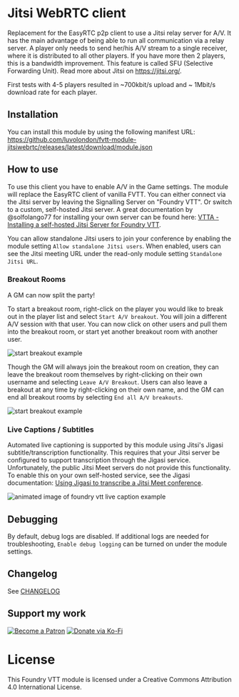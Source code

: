 # Jitsi WebRTC client

Replacement for the EasyRTC p2p client to use a Jitsi relay server for A/V. It has the main advantage of being able to run all communication via a relay server. A player only needs to send her/his A/V stream to a single receiver, where it is distributed to all other players. If you have more then 2 players, this is a bandwidth improvement. This feature is called SFU (Selective Forwarding Unit). Read more about Jitsi on https://jitsi.org/.

First tests with 4-5 players resulted in ~700kbit/s upload and ~ 1Mbit/s download rate for each player.

## Installation

You can install this module by using the following manifest URL: https://github.com/luvolondon/fvtt-module-jitsiwebrtc/releases/latest/download/module.json

## How to use

To use this client you have to enable A/V in the Game settings. The module will replace the EasyRTC client of vanilla FVTT.
You can either connect via the Jitsi server by leaving the Signalling Server on "Foundry VTT". Or switch to a custom, self-hosted Jitsi server. A great documentation by @solfolango77 for installing your own server can be found here: [VTTA - Installing a self-hosted Jitsi Server for Foundry VTT](https://vtta.io/articles/installing-a-self-hosted-jitsi-server).

You can allow standalone Jitsi users to join your conference by enabling the module setting `Allow standalone Jitsi users`. When enabled, users can see the Jitsi meeting URL under the read-only module setting `Standalone Jitsi URL`.

### **Breakout Rooms**

A GM can now split the party!

To start a breakout room, right-click on the player you would like to break out in the player list and select `Start A/V breakout`. You will join a different A/V session with that user. You can now click on other users and pull them into the breakout room, or start yet another breakout room with another user.

![start breakout example](https://raw.githubusercontent.com/luvolondon/fvtt-module-jitsiwebrtc/main/images/example_start-breakout.png)

Though the GM will always join the breakout room on creation, they can leave the breakout room themselves by right-clicking on their own username and selecting `Leave A/V Breakout`. Users can also leave a breakout at any time by right-clicking on their own name, and the GM can end all breakout rooms by selecting `End all A/V breakouts`.

![start breakout example](https://raw.githubusercontent.com/luvolondon/fvtt-module-jitsiwebrtc/main/images/example_end-breakout.png)

### **Live Captions / Subtitles**

Automated live captioning is supported by this module using Jitsi's Jigasi subtitle/transcription functionality. This requires that your Jitsi server be configured to support transcription through the Jigasi service. Unfortunately, the public Jitsi Meet servers do not provide this functionality. To enable this on your own self-hosted service, see the Jigasi documentation: [Using Jigasi to transcribe a Jitsi Meet conference](https://github.com/jitsi/jigasi#using-jigasi-to-transcribe-a-jitsi-meet-conference).

![animated image of foundry vtt live caption example](https://raw.githubusercontent.com/luvolondon/fvtt-module-jitsiwebrtc/main/images/example-jitsi_captions.webp)

## Debugging

By default, debug logs are disabled. If additional logs are needed for troubleshooting, `Enable debug logging` can be turned on under the module settings.

## Changelog

See [CHANGELOG](/CHANGELOG.md)

## Support my work

[![Become a Patron](https://img.shields.io/badge/support-patreon-orange.svg?logo=patreon)](https://www.patreon.com/bekit)
[![Donate via Ko-Fi](https://img.shields.io/badge/donate-ko--fi-red.svg?logo=ko-fi)](https://ko-fi.com/bekit)

# License

This Foundry VTT module is licensed under a Creative Commons Attribution 4.0 International License.
